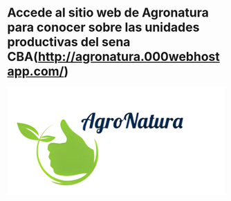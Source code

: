 # Accede al sitio web de Agronatura para conocer sobre las unidades productivas del sena CBA(http://agronatura.000webhostapp.com/)
[![Accede al sitio web de agronatura](img/agronatura.png)](http://agronatura.000webhostapp.com/)


